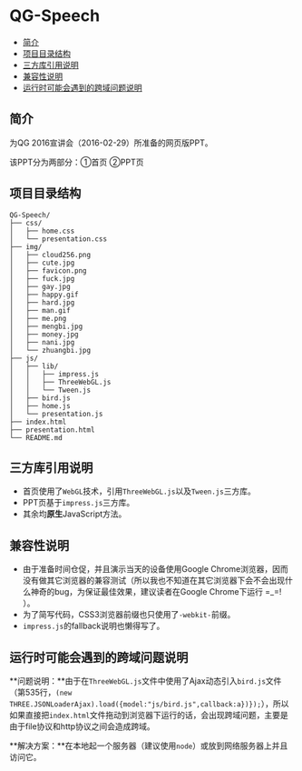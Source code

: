 # QG-Speech

* [简介](#user-content-简介)
* [项目目录结构](#user-content-项目目录结构)
* [三方库引用说明](#user-content-三方库引用说明)
* [兼容性说明](#user-content-兼容性说明)
* [运行时可能会遇到的跨域问题说明](#user-content-运行时可能会遇到的跨域问题说明)

## 简介

为QG 2016宣讲会（2016-02-29）所准备的网页版PPT。

该PPT分为两部分：①首页 ②PPT页

## 项目目录结构

```
QG-Speech/
├── css/
│   ├── home.css
│   └── presentation.css
├── img/
│   ├── cloud256.png
│   ├── cute.jpg
│   ├── favicon.png
│   ├── fuck.jpg
│   ├── gay.jpg
│   ├── happy.gif
│   ├── hard.jpg
│   ├── man.gif
│   ├── me.png
│   ├── mengbi.jpg
│   ├── money.jpg
│   ├── nani.jpg
│   └── zhuangbi.jpg
├── js/
│   ├── lib/
│   │   ├── impress.js
│   │   ├── ThreeWebGL.js
│   │   └── Tween.js
│   ├── bird.js
│   ├── home.js
│   └── presentation.js
├── index.html
├── presentation.html
└── README.md
```

## 三方库引用说明

* 首页使用了`WebGL`技术，引用`ThreeWebGL.js`以及`Tween.js`三方库。
* PPT页基于`impress.js`三方库。
* 其余均**原生**JavaScript方法。

## 兼容性说明

* 由于准备时间仓促，并且演示当天的设备使用Google Chrome浏览器，因而没有做其它浏览器的兼容测试（所以我也不知道在其它浏览器下会不会出现什么神奇的bug，为保证最佳效果，建议读者在Google Chrome下运行 =_=! ）。
* 为了简写代码，CSS3浏览器前缀也只使用了`-webkit-`前缀。
* `impress.js`的fallback说明也懒得写了。

## 运行时可能会遇到的跨域问题说明

**问题说明：**由于在`ThreeWebGL.js`文件中使用了Ajax动态引入`bird.js`文件（第535行，`(new THREE.JSONLoaderAjax).load({model:"js/bird.js",callback:a})});`），所以如果直接把`index.html`文件拖动到浏览器下运行的话，会出现跨域问题，主要是由于file协议和http协议之间会造成跨域。

**解决方案：**在本地起一个服务器（建议使用`node`）或放到网络服务器上并且访问它。